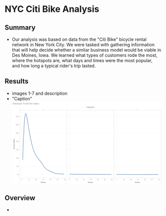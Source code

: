 # NYC Citi Bike Analysis
## Summary
- Our analysis was based on data from the "Citi Bike" bicycle rental network in New York City. We were tasked with gathering information that will help decide whether a simliar business model would be viable in Des Moines, Iowa. We learned what types of customers rode the most, where the hotspots are, what days and times were the most popular, and how long a typical rider's trip lasted. 
## Results
- images 1-7 and description
- "Caption"
![](images/checkout_times_all.png)

## Overview
-